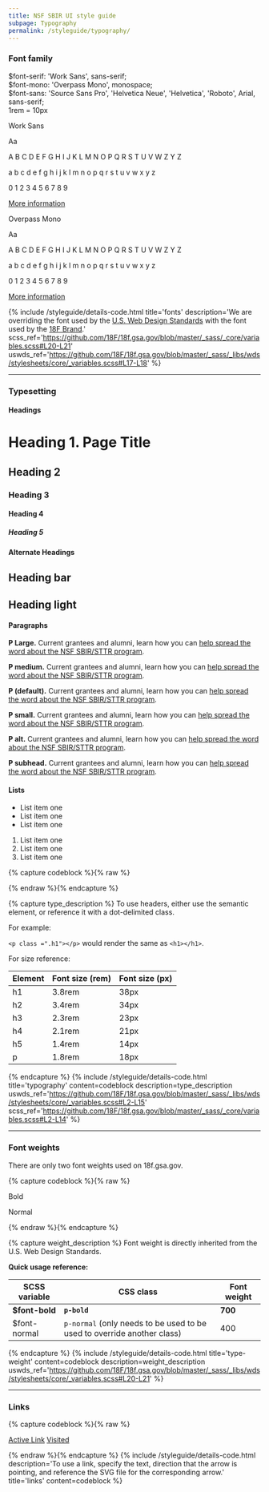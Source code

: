 ```yaml
---
title: NSF SBIR UI style guide
subpage: Typography
permalink: /styleguide/typography/
---
```


### Font family
<section class="usa-grid-full">
  <section class="usa-grid-full">
    <div class="usa-width-two-thirds usa-section">
      <div class="box-base-wrapper">
      $font-serif: 'Work Sans', sans-serif;<br>
      $font-mono: 'Overpass Mono', monospace;<br>
      $font-sans: 'Source Sans Pro', 'Helvetica Neue', 'Helvetica', 'Roboto', Arial, sans-serif;<br>
      </div>
      <div class="box-rem-wrapper" style="">
        <div class="box-rem"></div><span>1rem = 10px</span>
      </div>
    </div>
  </section>
  <div class="usa-width-one-half font-sans">
    <p>Work Sans</p>
    <div class="text-huge"> Aa </div>
    <p>A B C D E F G H I J K L M N O P Q R S T U V W Z Y Z</p>
    <p>a b c d e f g h i j k l m n o p q r s t u v w x y z</p>
    <p>0 1 2 3 4 5 6 7 8 9</p>
    <a href="https://fonts.google.com/specimen/Work+Sans">More information</a>
  </div>
  <div class="usa-width-one-half font-mono">
    <p>Overpass Mono</p>
    <div class="text-huge"> Aa </div>
    <p>A B C D E F G H I J K L M N O P Q R S T U V W Z Y Z</p>
    <p>a b c d e f g h i j k l m n o p q r s t u v w x y z</p>
    <p>0 1 2 3 4 5 6 7 8 9</p>
    <a href="https://fonts.google.com/specimen/Overpass+Mono">More information</a>
  </div>
</section>

{% include /styleguide/details-code.html
   title='fonts'
   description='We are overriding the font used by the [U.S. Web Design Standards](https://standards.usa.gov/components/typography/) with the font used by the [18F Brand](https://pages.18f.gov/brand/typography/).'
   scss_ref='https://github.com/18F/18f.gsa.gov/blob/master/_sass/_core/variables.scss#L20-L21'
   uswds_ref='https://github.com/18F/18f.gsa.gov/blob/master/_sass/_libs/wds/stylesheets/core/_variables.scss#L17-L18'
%}

---

### Typesetting

#### Headings   
<h1 class="page-title">Heading 1. Page Title</h1>
<h2>Heading 2</h2>
<h3>Heading 3</h3>
<h4>Heading 4</h4>
<h5>Heading 5</h5>

#### Alternate Headings

<h2 class="header-top-bar">Heading bar</h2>
<h2 class="header-light">Heading light</h2>


#### Paragraphs
<p class="text-large">
<strong>P Large.</strong> Current grantees and alumni, learn how you can <a href="#">help spread the word about the NSF SBIR/STTR program</a>.
</p>
<p class="text-medium">
<strong>P medium.</strong> Current grantees and alumni, learn how you can <a href="#">help spread the word about the NSF SBIR/STTR program</a>.
</p>
<p>
<strong>P (default).</strong> Current grantees and alumni, learn how you can <a href="#">help spread the word about the NSF SBIR/STTR program</a>.
</p>
<p class="text-small">
<strong>P small.</strong> Current grantees and alumni, learn how you can <a href="#">help spread the word about the NSF SBIR/STTR program</a>.
</p>
<p class="text-alt">
<strong>P alt.</strong> Current grantees and alumni, learn how you can <a href="#">help spread the word about the NSF SBIR/STTR program</a>.
</p>
<p class="p-subhead">
<strong>P subhead.</strong> Current grantees and alumni, learn how you can <a href="#">help spread the word about the NSF SBIR/STTR program</a>.
</p>

#### Lists

<ul>
<li>List item one</li>
<li>List item one</li>
<li>List item one</li>
</ul>
<ol>
<li>List item one</li>
<li>List item one</li>
<li>List item one</li>
</ol>



{% capture codeblock %}{% raw %}

{% endraw %}{% endcapture %}

{% capture type_description %}
To use headers, either use the semantic element, or reference it with a dot-delimited class.

For example:

`<p class =".h1"></p>` would render the same as `<h1></h1>`.

For size reference:

Element | Font size (rem) | Font size (px)
--- | --- | ---
h1 | 3.8rem | 38px
h2 | 3.4rem | 34px
h3 | 2.3rem | 23px
h4 | 2.1rem | 21px
h5 | 1.4rem | 14px
p | 1.8rem | 18px

{% endcapture %}
{% include /styleguide/details-code.html
   title='typography'
   content=codeblock
   description=type_description
   uswds_ref='https://github.com/18F/18f.gsa.gov/blob/master/_sass/_libs/wds/stylesheets/core/_variables.scss#L2-L15'
   scss_ref='https://github.com/18F/18f.gsa.gov/blob/master/_sass/_core/variables.scss#L2-L14'
%}

---

### Font weights

There are only two font weights used on 18f.gsa.gov.

{% capture codeblock %}{% raw %}
<p class="p-bold">Bold</p>
<p>Normal</p>
{% endraw %}{% endcapture %}

{% capture weight_description %}
Font weight is directly inherited from the U.S. Web Design Standards.

**Quick usage reference:**

SCSS variable | CSS class | Font weight
-- | -- | ---
**$font-bold** | **`p-bold`** | **700**
$font-normal | `p-normal` (only needs to be used to be used to override another class) | 400
{% endcapture %}
{% include /styleguide/details-code.html
   title='type-weight'
   content=codeblock
   description=weight_description
   uswds_ref='https://github.com/18F/18f.gsa.gov/blob/master/_sass/_libs/wds/stylesheets/core/_variables.scss#L20-L21'
%}

---

### Links

{% capture codeblock %}{% raw %}
<div class="styleguide-links-section">
  <a href="#">Active Link</a>
  <a href="#" class="visited">Visited</a>
</div>

{% endraw %}{% endcapture %}
{% include /styleguide/details-code.html
   description='To use a link, specify the text, direction that the arrow is pointing, and reference the SVG file for the corresponding arrow.'
   title='links'
   content=codeblock
%}
